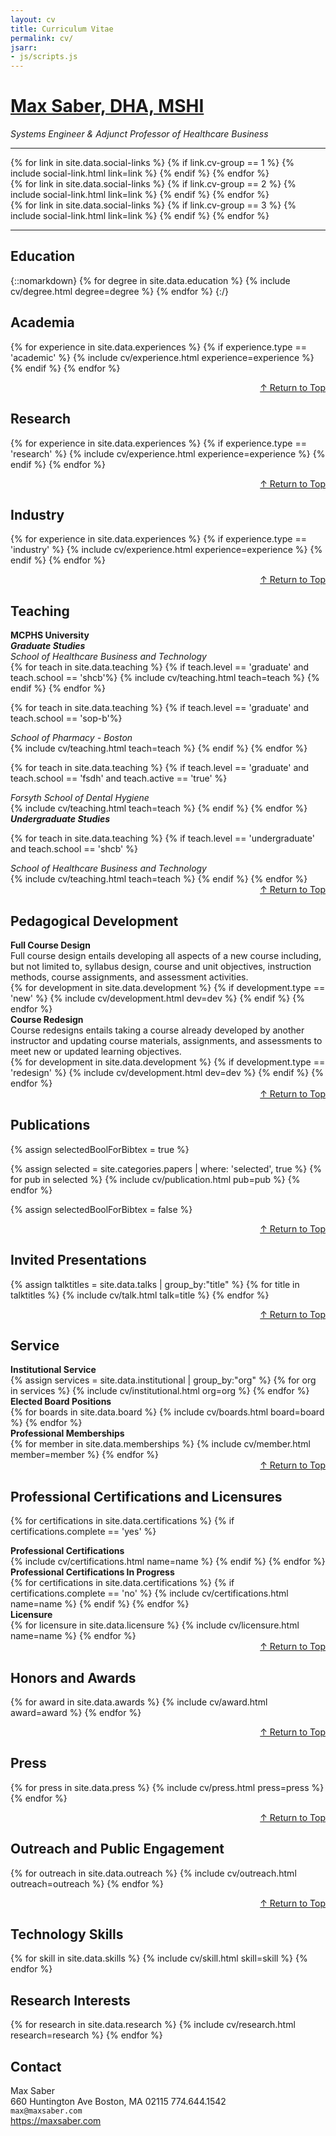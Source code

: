```yaml
---
layout: cv
title: Curriculum Vitae
permalink: cv/
jsarr:
- js/scripts.js
---
```


<h1 id="cv-title"><a href="{{ site.url }}">Max Saber, DHA, MSHI</a></h1>
<p id="cv-subtitle"><i>Systems Engineer & Adjunct Professor of Healthcare Business</i></p>

***

<div class="cv-image-links-wrapper">
<div class="cv-image-links">
</div>
 <div class="cv-image-links">
  {% for link in site.data.social-links %}
   {% if link.cv-group == 1 %}
    {% include social-link.html link=link %}
   {% endif %}
  {% endfor %}
 </div>
 <div class="cv-image-links">
  {% for link in site.data.social-links %}
   {% if link.cv-group == 2 %}
    {% include social-link.html link=link %}
   {% endif %}
  {% endfor %}
 </div>
 <div class="cv-image-links">
  {% for link in site.data.social-links %}
   {% if link.cv-group == 3 %}
    {% include social-link.html link=link %}
   {% endif %}
  {% endfor %}
 </div>
</div>

***

## Education

{::nomarkdown}
{% for degree in site.data.education %}
{% include cv/degree.html degree=degree %}
{% endfor %}
{:/}

## Academia

{% for experience in site.data.experiences %}
{% if experience.type == 'academic' %}
{% include cv/experience.html experience=experience %}
{% endif %}
{% endfor %}
<div class="cv-description" align="right"><a href="{{ site.url }}/cv#top">↑ Return to Top</a></div>

## Research

{% for experience in site.data.experiences %}
{% if experience.type == 'research' %}
{% include cv/experience.html experience=experience %}
{% endif %}
{% endfor %}
<div class="cv-description" align="right"><a href="{{ site.url }}/cv#top">↑ Return to Top</a></div>

## Industry

{% for experience in site.data.experiences %}
{% if experience.type == 'industry' %}
{% include cv/experience.html experience=experience %}
{% endif %}
{% endfor %}
<div class="cv-description" align="right"><a href="{{ site.url }}/cv#top">↑ Return to Top</a></div>

## Teaching

<div class="cv-service-title"><b>MCPHS University</b></div>
<div class="cv-service-subtitle"><i><b>Graduate Studies</b></i></div>

<div class="cv-service-subtitle"><i>School of Healthcare Business and Technology</i></div>
{% for teach in site.data.teaching %}
{% if teach.level == 'graduate' and teach.school == 'shcb'%}
{% include cv/teaching.html teach=teach %}
{% endif %}
{% endfor %}

{% for teach in site.data.teaching %}
{% if teach.level == 'graduate' and teach.school == 'sop-b'%}
<div class="cv-service-subtitle"><i>School of Pharmacy - Boston</i></div>
{% include cv/teaching.html teach=teach %}
{% endif %}
{% endfor %}

{% for teach in site.data.teaching %}
{% if teach.level == 'graduate' and teach.school == 'fsdh' and teach.active == 'true' %}
<div class="cv-service-subtitle"><i>Forsyth School of Dental Hygiene</i></div>
{% include cv/teaching.html teach=teach %}
{% endif %}
{% endfor %}

<div class="cv-service-subtitle"><i><b>Undergraduate Studies</b></i></div>

{% for teach in site.data.teaching %}
{% if teach.level == 'undergraduate' and teach.school == 'shcb' %}
<div class="cv-service-subtitle"><i>School of Healthcare Business and Technology</i></div>
{% include cv/teaching.html teach=teach %}
{% endif %}
{% endfor %}
<div class="cv-description" align="right"><a href="{{ site.url }}/cv#top">↑ Return to Top</a></div>

## Pedagogical Development

<div class="cv-service-title"><b>Full Course Design</b></div>
<div class="cv-description">Full course design entails developing all aspects of a new course including, but not limited to, syllabus design, course and unit objectives, instruction methods, course assignments, and assessment activities.</div>
<div class="cv-spacer-small"></div>
{% for development in site.data.development %}
{% if development.type == 'new' %}
{% include cv/development.html dev=dev %}
{% endif %}
{% endfor %}

<div class="cv-service-title"><b>Course Redesign</b></div>
<div class="cv-description">Course redesigns entails taking a course already developed by another instructor and updating course materials, assignments, and assessments to meet new or updated learning objectives.</div>
<div class="cv-spacer-small"></div>
{% for development in site.data.development %}
{% if development.type == 'redesign' %}
{% include cv/development.html dev=dev %}
{% endif %}
{% endfor %}
<div class="cv-description" align="right"><a href="{{ site.url }}/cv#top">↑ Return to Top</a></div>

## Publications

{% assign selectedBoolForBibtex = true %}

{% assign selected = site.categories.papers | where: 'selected', true %}
{% for pub in selected %}
{% include cv/publication.html pub=pub %}
{% endfor %}

{% assign selectedBoolForBibtex = false %}
<div class="cv-description" align="right"><a href="{{ site.url }}/cv#top">↑ Return to Top</a></div>

## Invited Presentations

{% assign talktitles = site.data.talks | group_by:"title" %}
{% for title in talktitles %}
{% include cv/talk.html talk=title %}
{% endfor %}
<div class="cv-description" align="right"><a href="{{ site.url }}/cv#top">↑ Return to Top</a></div>

## Service

<div class="cv-service-title"><b>Institutional Service</b></div>
<!-- Uses institutional.yaml for data -->
{% assign services = site.data.institutional | group_by:"org" %}
{% for org in services %}
{% include cv/institutional.html org=org %}
{% endfor %}

<div class="cv-service-title"><b>Elected Board Positions</b></div>
<!--Uses boards.yaml for data-->
{% for boards in site.data.board %}
{% include cv/boards.html board=board %}
{% endfor %}

<div class="cv-service-title"><b>Professional Memberships</b></div>
<!-- Uses memberships.yaml for data -->
{% for member in site.data.memberships %}
{% include cv/member.html member=member %}
{% endfor %}
<div class="cv-description" align="right"><a href="{{ site.url }}/cv#top">↑ Return to Top</a></div>

## Professional Certifications and Licensures

<!-- Uses certifications.yaml for data -->
{% for certifications in site.data.certifications %}
{% if certifications.complete == 'yes' %}
<div class="cv-service-title"><b>Professional Certifications</b></div>
{% include cv/certifications.html name=name %}
{% endif %}
{% endfor %}

<div class="cv-service-title"><b>Professional Certifications In Progress</b></div>
<!-- Uses certifications.yaml for data -->
{% for certifications in site.data.certifications %}
{% if certifications.complete == 'no' %}
{% include cv/certifications.html name=name %}
{% endif %}
{% endfor %}

<div class="cv-service-title"><b>Licensure</b></div>
<!-- Uses licensure.yaml for data -->
{% for licensure in site.data.licensure %}
{% include cv/licensure.html name=name %}
{% endfor %}
<div class="cv-description" align="right"><a href="{{ site.url }}/cv#top">↑ Return to Top</a></div>

## Honors and Awards

{% for award in site.data.awards %}
{% include cv/award.html award=award %}
{% endfor %}
<div class="cv-description" align="right"><a href="{{ site.url }}/cv#top">↑ Return to Top</a></div>

## Press

{% for press in site.data.press %}
{% include cv/press.html press=press %}
{% endfor %}
<div class="cv-description" align="right"><a href="{{ site.url }}/cv#top">↑ Return to Top</a></div>

## Outreach and Public Engagement

{% for outreach in site.data.outreach %}
{% include cv/outreach.html outreach=outreach %}
{% endfor %}
<div class="cv-description" align="right"><a href="{{ site.url }}/cv#top">↑ Return to Top</a></div>

## Technology Skills

{% for skill in site.data.skills %}
{% include cv/skill.html skill=skill %}
{% endfor %}

## Research Interests

{% for research in site.data.research %}
{% include cv/research.html research=research %}
{% endfor %}

## Contact

Max Saber  
660 Huntington Ave
Boston, MA 02115
774.644.1542  
`max@maxsaber.com`<br>
<a href="<https://maxsaber.com>">https://maxsaber.com</a>
